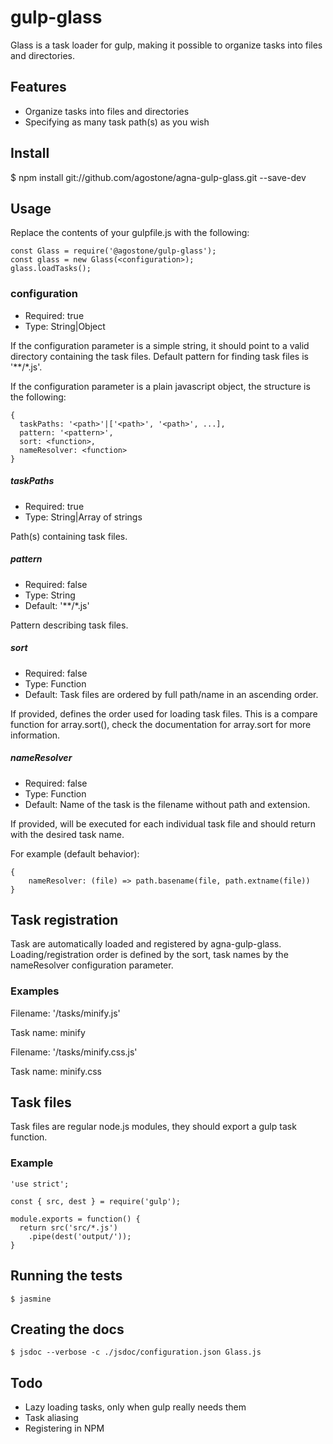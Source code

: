 # gulp-glass
Glass is a task loader for gulp, making it possible to organize tasks into files and directories.

## Features
- Organize tasks into files and directories
- Specifying as many task path(s) as you wish

## Install
$ npm install git://github.com/agostone/agna-gulp-glass.git --save-dev

## Usage
Replace the contents of your gulpfile.js with the following:
```
const Glass = require('@agostone/gulp-glass');
const glass = new Glass(<configuration>);
glass.loadTasks();
```

### configuration
- Required: true
- Type: String|Object

If the configuration parameter is a simple string, it should point to a valid directory containing the task files.
Default pattern for finding task files is '\**/\*.js'.

If the configuration parameter is a plain javascript object, the structure is the following:
```
{
  taskPaths: '<path>'|['<path>', '<path>', ...],
  pattern: '<pattern>',
  sort: <function>,
  nameResolver: <function>
}
``` 
##### taskPaths
- Required: true
- Type: String|Array of strings

Path(s) containing task files.

##### pattern
- Required: false
- Type: String
- Default: '\**/\*.js'

Pattern describing task files.

##### sort
- Required: false
- Type: Function
- Default: Task files are ordered by full path/name in an ascending order.

If provided, defines the order used for loading task files.
This is a compare function for array.sort(), check the documentation for array.sort for more information.

##### nameResolver
- Required: false
- Type: Function
- Default: Name of the task is the filename without path and extension.

If provided, will be executed for each individual task file and should return with the desired task name.

For example (default behavior):
```
{
    nameResolver: (file) => path.basename(file, path.extname(file))
}
```

## Task registration
Task are automatically loaded and registered by agna-gulp-glass. 
Loading/registration order is defined by the sort, task names by the nameResolver configuration parameter.

### Examples
Filename: '/tasks/minify.js'

Task name: minify

Filename: '/tasks/minify.css.js'

Task name: minify.css

## Task files
Task files are regular node.js modules, they should export a gulp task function.

### Example
```
'use strict';

const { src, dest } = require('gulp');

module.exports = function() {
  return src('src/*.js')
    .pipe(dest('output/'));
}
```

## Running the tests
```
$ jasmine
```

## Creating the docs
```
$ jsdoc --verbose -c ./jsdoc/configuration.json Glass.js
```

## Todo
- Lazy loading tasks, only when gulp really needs them
- Task aliasing
- Registering in NPM
